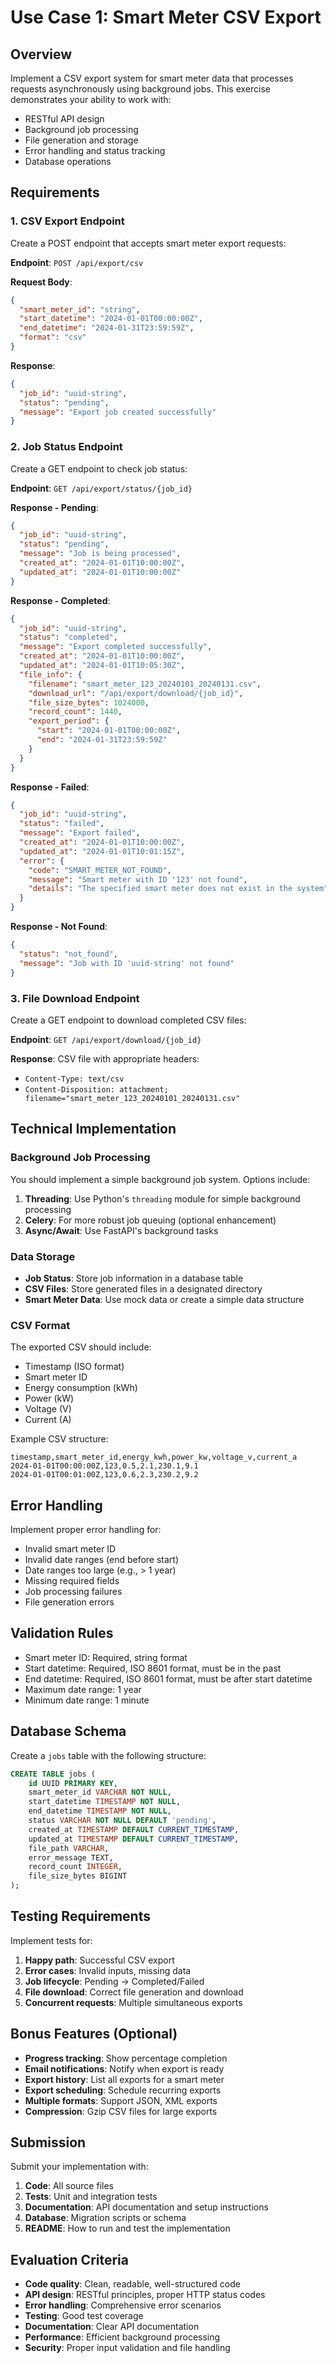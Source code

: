 # Use Case 1: Smart Meter CSV Export

## Overview

Implement a CSV export system for smart meter data that processes requests asynchronously using background jobs. This exercise demonstrates your ability to work with:

- RESTful API design
- Background job processing
- File generation and storage
- Error handling and status tracking
- Database operations

## Requirements

### 1. CSV Export Endpoint

Create a POST endpoint that accepts smart meter export requests:

**Endpoint**: `POST /api/export/csv`

**Request Body**:
```json
{
  "smart_meter_id": "string",
  "start_datetime": "2024-01-01T00:00:00Z",
  "end_datetime": "2024-01-31T23:59:59Z",
  "format": "csv"
}
```

**Response**:
```json
{
  "job_id": "uuid-string",
  "status": "pending",
  "message": "Export job created successfully"
}
```

### 2. Job Status Endpoint

Create a GET endpoint to check job status:

**Endpoint**: `GET /api/export/status/{job_id}`

**Response - Pending**:
```json
{
  "job_id": "uuid-string",
  "status": "pending",
  "message": "Job is being processed",
  "created_at": "2024-01-01T10:00:00Z",
  "updated_at": "2024-01-01T10:00:00Z"
}
```

**Response - Completed**:
```json
{
  "job_id": "uuid-string",
  "status": "completed",
  "message": "Export completed successfully",
  "created_at": "2024-01-01T10:00:00Z",
  "updated_at": "2024-01-01T10:05:30Z",
  "file_info": {
    "filename": "smart_meter_123_20240101_20240131.csv",
    "download_url": "/api/export/download/{job_id}",
    "file_size_bytes": 1024000,
    "record_count": 1440,
    "export_period": {
      "start": "2024-01-01T00:00:00Z",
      "end": "2024-01-31T23:59:59Z"
    }
  }
}
```

**Response - Failed**:
```json
{
  "job_id": "uuid-string",
  "status": "failed",
  "message": "Export failed",
  "created_at": "2024-01-01T10:00:00Z",
  "updated_at": "2024-01-01T10:01:15Z",
  "error": {
    "code": "SMART_METER_NOT_FOUND",
    "message": "Smart meter with ID '123' not found",
    "details": "The specified smart meter does not exist in the system"
  }
}
```

**Response - Not Found**:
```json
{
  "status": "not_found",
  "message": "Job with ID 'uuid-string' not found"
}
```

### 3. File Download Endpoint

Create a GET endpoint to download completed CSV files:

**Endpoint**: `GET /api/export/download/{job_id}`

**Response**: CSV file with appropriate headers:
- `Content-Type: text/csv`
- `Content-Disposition: attachment; filename="smart_meter_123_20240101_20240131.csv"`

## Technical Implementation

### Background Job Processing

You should implement a simple background job system. Options include:

1. **Threading**: Use Python's `threading` module for simple background processing
2. **Celery**: For more robust job queuing (optional enhancement)
3. **Async/Await**: Use FastAPI's background tasks

### Data Storage

- **Job Status**: Store job information in a database table
- **CSV Files**: Store generated files in a designated directory
- **Smart Meter Data**: Use mock data or create a simple data structure

### CSV Format

The exported CSV should include:
- Timestamp (ISO format)
- Smart meter ID
- Energy consumption (kWh)
- Power (kW)
- Voltage (V)
- Current (A)

Example CSV structure:
```csv
timestamp,smart_meter_id,energy_kwh,power_kw,voltage_v,current_a
2024-01-01T00:00:00Z,123,0.5,2.1,230.1,9.1
2024-01-01T00:01:00Z,123,0.6,2.3,230.2,9.2
```

## Error Handling

Implement proper error handling for:

- Invalid smart meter ID
- Invalid date ranges (end before start)
- Date ranges too large (e.g., > 1 year)
- Missing required fields
- Job processing failures
- File generation errors

## Validation Rules

- Smart meter ID: Required, string format
- Start datetime: Required, ISO 8601 format, must be in the past
- End datetime: Required, ISO 8601 format, must be after start datetime
- Maximum date range: 1 year
- Minimum date range: 1 minute

## Database Schema

Create a `jobs` table with the following structure:

```sql
CREATE TABLE jobs (
    id UUID PRIMARY KEY,
    smart_meter_id VARCHAR NOT NULL,
    start_datetime TIMESTAMP NOT NULL,
    end_datetime TIMESTAMP NOT NULL,
    status VARCHAR NOT NULL DEFAULT 'pending',
    created_at TIMESTAMP DEFAULT CURRENT_TIMESTAMP,
    updated_at TIMESTAMP DEFAULT CURRENT_TIMESTAMP,
    file_path VARCHAR,
    error_message TEXT,
    record_count INTEGER,
    file_size_bytes BIGINT
);
```

## Testing Requirements

Implement tests for:

1. **Happy path**: Successful CSV export
2. **Error cases**: Invalid inputs, missing data
3. **Job lifecycle**: Pending → Completed/Failed
4. **File download**: Correct file generation and download
5. **Concurrent requests**: Multiple simultaneous exports

## Bonus Features (Optional)

- **Progress tracking**: Show percentage completion
- **Email notifications**: Notify when export is ready
- **Export history**: List all exports for a smart meter
- **Export scheduling**: Schedule recurring exports
- **Multiple formats**: Support JSON, XML exports
- **Compression**: Gzip CSV files for large exports

## Submission

Submit your implementation with:

1. **Code**: All source files
2. **Tests**: Unit and integration tests
3. **Documentation**: API documentation and setup instructions
4. **Database**: Migration scripts or schema
5. **README**: How to run and test the implementation

## Evaluation Criteria

- **Code quality**: Clean, readable, well-structured code
- **API design**: RESTful principles, proper HTTP status codes
- **Error handling**: Comprehensive error scenarios
- **Testing**: Good test coverage
- **Documentation**: Clear API documentation
- **Performance**: Efficient background processing
- **Security**: Proper input validation and file handling
